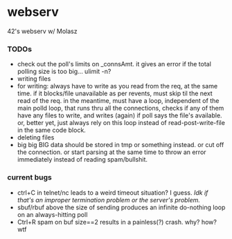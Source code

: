# webserv
42's webserv w/ Molasz

### TODOs

* check out the poll's limits on \_connsAmt. it gives an error if the total polling size is too big... ulimit -n?
* writing files
* for writing: always have to write as you read from the req, at the same time. if it blocks/file unavailable as per revents, must skip til the next read of the req. in the meantime, must have a loop, independent of the main polld loop, that runs thru all the connections, checks if any of them have any files to write, and writes (again) if poll says the file's available. or, better yet, just always rely on this loop instead of read-post-write-file in the same code block.
* deleting files
* big big BIG data should be stored in tmp or something instead. or cut off the connection. or start parsing at the same time to throw an error immediately instead of reading spam/bullshit.

### current bugs

* ctrl+C in telnet/nc leads to a weird timeout situation? I guess. *Idk if that's an improper termination problem or the server's problem.*
* sbuf/rbuf above the size of sending produces an infinite do-nothing loop on an always-hitting poll
* Ctrl+R spam on buf size==2 results in a painless(?) crash. why? how? wtf
